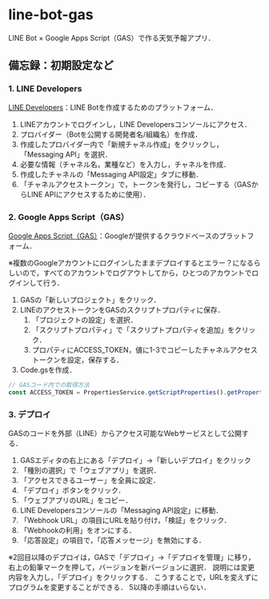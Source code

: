 # line-bot-gas

LINE Bot × Google Apps Script（GAS）で作る天気予報アプリ．

## 備忘録：初期設定など

### 1. LINE Developers

[LINE Developers](https://developers.line.biz/ja/)：LINE Botを作成するためのプラットフォーム．

1. LINEアカウントでログインし，LINE Developersコンソールにアクセス．
2. プロバイダー（Botを公開する開発者名/組織名）を作成．
3. 作成したプロバイダー内で「新規チャネル作成」をクリックし，「Messaging API」を選択．
4. 必要な情報（チャネル名，業種など）を入力し，チャネルを作成．
5. 作成したチャネルの「Messaging API設定」タブに移動．
6. 「チャネルアクセストークン」で，トークンを発行し，コピーする（GASからLINE APIにアクセスするために使用）．

### 2. Google Apps Script（GAS）

[Google Apps Script（GAS）](https://script.google.com/home?hl=ja)：Googleが提供するクラウドベースのプラットフォーム．

※複数のGoogleアカウントにログインしたままデプロイするとエラー？になるらしいので，すべてのアカウントでログアウトしてから，ひとつのアカウントでログインして行う．

1. GASの「新しいプロジェクト」をクリック．
2. LINEのアクセストークンをGASのスクリプトプロパティに保存．
    1. 「プロジェクトの設定」を選択．
    2. 「スクリプトプロパティ」で「スクリプトプロパティを追加」をクリック．
    3. プロパティにACCESS_TOKEN，値に1-3でコピーしたチャネルアクセストークンを設定，保存する．
3. Code.gsを作成．

```JavaScript
// GASコード内での取得方法
const ACCESS_TOKEN = PropertiesService.getScriptProperties().getProperty('ACCESS_TOKEN');
```

### 3. デプロイ

GASのコードを外部（LINE）からアクセス可能なWebサービスとして公開する．

1. GASエディタの右上にある「デプロイ」→「新しいデプロイ」をクリック
2. 「種別の選択」で「ウェブアプリ」を選択．
3. 「アクセスできるユーザー」を全員に設定．
4. 「デプロイ」ボタンをクリック．
5. 「ウェブアプリのURL」をコピー．
6. LINE Developersコンソールの「Messaging API設定」に移動．
7. 「Webhook URL」の項目にURLを貼り付け，「検証」をクリック．
8. 「Webhookの利用」をオンにする．
9. 「応答設定」の項目で，「応答メッセージ」を無効にする．

※2回目以降のデプロイは，GASで「デプロイ」→「デプロイを管理」に移り，
右上の鉛筆マークを押して，バージョンを新バージョンに選択．
説明には変更内容を入力し，「デプロイ」をクリックする．
こうすることで，URLを変えずにプログラムを変更することができる．
5以降の手順はいらない．
